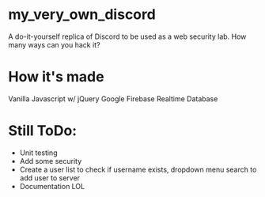 # my_very_own_discord
A do-it-yourself replica of Discord to be used as a web security lab. How many ways can you hack it?

# How it's made
Vanilla Javascript w/ jQuery
Google Firebase Realtime Database

# Still ToDo:
- Unit testing
- Add some security
- Create a user list to check if username exists, dropdown menu search to add user to server
- Documentation LOL 
